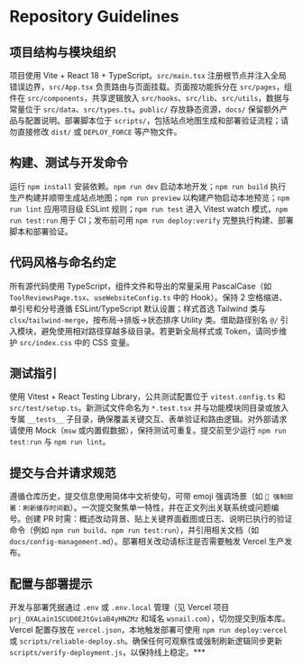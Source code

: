 # Repository Guidelines

## 项目结构与模块组织
项目使用 Vite + React 18 + TypeScript。`src/main.tsx` 注册根节点并注入全局错误边界，`src/App.tsx` 负责路由与页面挂载。页面按功能拆分在 `src/pages`，组件在 `src/components`，共享逻辑放入 `src/hooks`、`src/lib`、`src/utils`，数据与常量位于 `src/data`、`src/types.ts`。`public/` 存放静态资源，`docs/` 保留额外产品与配置说明。部署脚本位于 `scripts/`，包括站点地图生成和部署验证流程；请勿直接修改 `dist/` 或 `DEPLOY_FORCE` 等产物文件。

## 构建、测试与开发命令
运行 `npm install` 安装依赖。`npm run dev` 启动本地开发；`npm run build` 执行生产构建并顺带生成站点地图；`npm run preview` 以构建产物启动本地预览；`npm run lint` 应用项目级 ESLint 规则；`npm run test` 进入 Vitest watch 模式，`npm run test:run` 用于 CI；发布前可用 `npm run deploy:verify` 完整执行构建、部署脚本和部署验证。

## 代码风格与命名约定
所有源代码使用 TypeScript，组件文件和导出的常量采用 PascalCase（如 `ToolReviewsPage.tsx`、`useWebsiteConfig.ts` 中的 Hook）。保持 2 空格缩进、单引号和分号遵循 ESLint/TypeScript 默认设置；样式首选 Tailwind 类与 `clsx`/`tailwind-merge`，按布局→排版→状态排序 Utility 类。借助路径别名 `@/` 引入模块，避免使用相对路径穿越多级目录。若更新全局样式或 Token，请同步维护 `src/index.css` 中的 CSS 变量。

## 测试指引
使用 Vitest + React Testing Library，公共测试配置位于 `vitest.config.ts` 和 `src/test/setup.ts`。新测试文件命名为 `*.test.tsx` 并与功能模块同目录或放入专属 `__tests__` 子目录，确保覆盖关键交互、表单验证和路由逻辑。对外部请求请使用 Mock（`msw` 或内置假数据），保持测试可重复。提交前至少运行 `npm run test:run` 与 `npm run lint`。

## 提交与合并请求规范
遵循仓库历史，提交信息使用简体中文祈使句，可带 emoji 强调场景（如 `🚀 强制部署：刷新缓存时间戳`）。一次提交聚焦单一特性，并在正文列出关联系统或问题编号。创建 PR 时需：概述改动背景、贴上关键界面截图或日志、说明已执行的验证命令（例如 `npm run build`、`npm run test:run`），并引用相关文档（如 `docs/config-management.md`）。部署相关改动请标注是否需要触发 Vercel 生产发布。

## 配置与部署提示
开发与部署凭据通过 `.env` 或 `.env.local` 管理（见 Vercel 项目 `prj_OXALain1SCUD0EJtGviaB4yHNZMz` 和域名 `wsnail.com`），切勿提交到版本库。Vercel 配置存放在 `vercel.json`，本地触发部署可使用 `npm run deploy:vercel` 或 `scripts/reliable-deploy.sh`。确保任何可观察性或强制刷新逻辑同步更新 `scripts/verify-deployment.js`，以保持线上稳定。***
